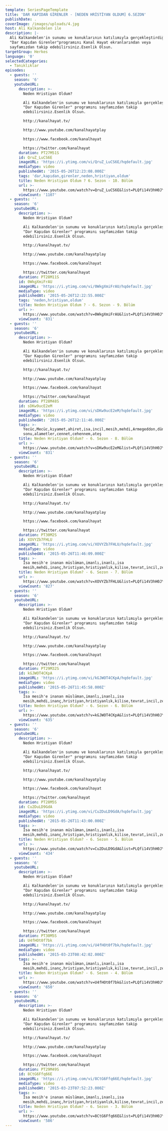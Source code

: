 ```yaml
---
template: SeriesPageTemplate
title: 'DAR KAPIDAN GİRENLER - [NEDEN HRİSTİYAN OLDUM] 6.SEZON'
publishDate: .
coverImage: /images/uploads/4.jpg
host: Ali Kalkandelen ile
description: |-
  Ali Kalkandelen'in sunumu ve konuklarının katılımıyla gerçekleştirdiği
  "Dar Kapıdan Girenler"programını Kanal Hayat ekranlarından veya
  sayfamızdan takip edebilirsiniz.Esenlik Olsun.
targetGroup: Herkes
language: '0'
selectedCategories:
  - Tanıklıklar
episodes:
  - guests: ''
    season: '6'
    youtubeURL:
      description: >-
        Neden Hristiyan Oldum?

        Ali Kalkandelen'in sunumu ve konuklarının katılımıyla gerçekleştirdiği
        "Dar Kapıdan Girenler" programını sayfamızdan takip
        edebilirsiniz.Esenlik Olsun.

        http://kanalhayat.tv/

        http://www.youtube.com/kanalhayatplay

        https://www.facebook.com/kanalhayat

        https://twitter.com/kanalhayat
      duration: PT27M51S
      id: QruZ_LuCS6E
      imageURL: 'https://i.ytimg.com/vi/QruZ_LuCS6E/hqdefault.jpg'
      mediaType: video
      publishedAt: '2015-05-26T12:23:08.000Z'
      tags: 'dar,kapıdan,girenler,neden,hristiyan,oldum'
      title: Neden Hristiyan Oldum ? 6. Sezon - 10. Bölüm
      url: >-
        https://www.youtube.com/watch?v=QruZ_LuCS6E&list=PLQfi14V3hH0JYoyxz-bpFPw33zMR3JRm0&index=2&t=0s
      viewCount: '1107'
  - guests: ''
    season: '6'
    youtubeURL:
      description: >-
        Neden Hristiyan Oldum?

        Ali Kalkandelen'in sunumu ve konuklarının katılımıyla gerçekleştirdiği
        "Dar Kapıdan Girenler" programını sayfamızdan takip
        edebilirsiniz.Esenlik Olsun.

        http://kanalhayat.tv/

        http://www.youtube.com/kanalhayatplay

        https://www.facebook.com/kanalhayat

        https://twitter.com/kanalhayat
      duration: PT28M11S
      id: 0WkgXmiFrAU
      imageURL: 'https://i.ytimg.com/vi/0WkgXmiFrAU/hqdefault.jpg'
      mediaType: video
      publishedAt: '2015-05-26T12:22:55.000Z'
      tags: 'neden,hristiyan,oldum'
      title: Neden Hristiyan Oldum ? - 6. Sezon - 9. Bölüm
      url: >-
        https://www.youtube.com/watch?v=0WkgXmiFrAU&list=PLQfi14V3hH0JYoyxz-bpFPw33zMR3JRm0&index=3&t=0s
      viewCount: '831'
  - guests: ''
    season: '6'
    youtubeURL:
      description: >-
        Neden Hristiyan Oldum?

        Ali Kalkandelen'in sunumu ve konuklarının katılımıyla gerçekleştirdiği
        "Dar Kapıdan Girenler" programını sayfamızdan takip
        edebilirsiniz.Esenlik Olsun.

        http://kanalhayat.tv/

        http://www.youtube.com/kanalhayatplay

        https://www.facebook.com/kanalhayat

        https://twitter.com/kanalhayat
      duration: PT28M48S
      id: sDKw9ucE2eM
      imageURL: 'https://i.ytimg.com/vi/sDKw9ucE2eM/hqdefault.jpg'
      mediaType: video
      publishedAt: '2015-05-26T12:11:46.000Z'
      tags: >-
        Yecüc,Mecüc,kıyamet,ahiret,isa,incil,mesih,mehdi,Armegeddon,dünyanın
        sonu,alametler,cennet,cehennem,ateş
      title: Neden Hristiyan Oldum? - 6. Sezon - 8. Bölüm
      url: >-
        https://www.youtube.com/watch?v=sDKw9ucE2eM&list=PLQfi14V3hH0JYoyxz-bpFPw33zMR3JRm0&index=4&t=0s
      viewCount: '831'
  - guests: ''
    season: '6'
    youtubeURL:
      description: >-
        Neden Hristiyan Oldum?

        Ali Kalkandelen'in sunumu ve konuklarının katılımıyla gerçekleştirdiği
        "Dar Kapıdan Girenler" programını sayfamızdan takip
        edebilirsiniz.Esenlik Olsun.

        http://kanalhayat.tv/

        http://www.youtube.com/kanalhayatplay

        https://www.facebook.com/kanalhayat

        https://twitter.com/kanalhayat
      duration: PT30M2S
      id: XOVYZb7FHLU
      imageURL: 'https://i.ytimg.com/vi/XOVYZb7FHLU/hqdefault.jpg'
      mediaType: video
      publishedAt: '2015-05-26T11:46:09.000Z'
      tags: >-
        İsa mesih'e inanan müslüman,imanlı,inanlı,isa
        mesih,mehdi,inanç,hristiyan,hristiyanlık,kilise,tevrat,incil,zebur
      title: Neden Hristiyan Oldum? - 6. Sezon - 7. Bölüm
      url: >-
        https://www.youtube.com/watch?v=XOVYZb7FHLU&list=PLQfi14V3hH0JYoyxz-bpFPw33zMR3JRm0&index=5&t=0s
      viewCount: '827'
  - guests: ''
    season: '6'
    youtubeURL:
      description: >-
        Neden Hristiyan Oldum?

        Ali Kalkandelen'in sunumu ve konuklarının katılımıyla gerçekleştirdiği
        "Dar Kapıdan Girenler" programını sayfamızdan takip
        edebilirsiniz.Esenlik Olsun.

        http://kanalhayat.tv/

        http://www.youtube.com/kanalhayatplay

        https://www.facebook.com/kanalhayat

        https://twitter.com/kanalhayat
      duration: PT29M32S
      id: kGJWOT4CKpA
      imageURL: 'https://i.ytimg.com/vi/kGJWOT4CKpA/hqdefault.jpg'
      mediaType: video
      publishedAt: '2015-05-26T11:45:58.000Z'
      tags: >-
        İsa mesih'e inanan müslüman,imanlı,inanlı,isa
        mesih,mehdi,inanç,hristiyan,hristiyanlık,kilise,tevrat,incil,zebur
      title: Neden Hristiyan Oldum? - 6. Sezon - 6. Bölüm
      url: >-
        https://www.youtube.com/watch?v=kGJWOT4CKpA&list=PLQfi14V3hH0JYoyxz-bpFPw33zMR3JRm0&index=6&t=0s
      viewCount: '635'
  - guests: ''
    season: '6'
    youtubeURL:
      description: >-
        Neden Hristiyan Oldum?

        Ali Kalkandelen'in sunumu ve konuklarının katılımıyla gerçekleştirdiği
        "Dar Kapıdan Girenler" programını sayfamızdan takip
        edebilirsiniz.Esenlik Olsun.

        http://kanalhayat.tv/

        http://www.youtube.com/kanalhayatplay

        https://www.facebook.com/kanalhayat

        https://twitter.com/kanalhayat
      duration: PT28M5S
      id: Cu2DuLD9GdA
      imageURL: 'https://i.ytimg.com/vi/Cu2DuLD9GdA/hqdefault.jpg'
      mediaType: video
      publishedAt: '2015-05-26T11:43:00.000Z'
      tags: >-
        İsa mesih'e inanan müslüman,imanlı,inanlı,isa
        mesih,mehdi,inanç,hristiyan,hristiyanlık,kilise,tevrat,incil,zebur
      title: Neden Hristiyan Oldum? - 6. Sezon - 5. Bölüm
      url: >-
        https://www.youtube.com/watch?v=Cu2DuLD9GdA&list=PLQfi14V3hH0JYoyxz-bpFPw33zMR3JRm0&index=7&t=0s
      viewCount: '434'
  - guests: ''
    season: '6'
    youtubeURL:
      description: >-
        Neden Hristiyan Oldum?

        Ali Kalkandelen'in sunumu ve konuklarının katılımıyla gerçekleştirdiği
        "Dar Kapıdan Girenler" programını sayfamızdan takip
        edebilirsiniz.Esenlik Olsun.

        http://kanalhayat.tv/

        http://www.youtube.com/kanalhayatplay

        https://www.facebook.com/kanalhayat

        https://twitter.com/kanalhayat
      duration: PT30M5S
      id: U4fHOt0f7bk
      imageURL: 'https://i.ytimg.com/vi/U4fHOt0f7bk/hqdefault.jpg'
      mediaType: video
      publishedAt: '2015-03-23T08:42:02.000Z'
      tags: >-
        İsa mesih'e inanan müslüman,imanlı,inanlı,isa
        mesih,mehdi,inanç,hristiyan,hristiyanlık,kilise,tevrat,incil,zebur
      title: Neden Hristiyan Oldum? - 6. Sezon - 4. Bölüm
      url: >-
        https://www.youtube.com/watch?v=U4fHOt0f7bk&list=PLQfi14V3hH0JYoyxz-bpFPw33zMR3JRm0&index=8&t=0s
      viewCount: '650'
  - guests: ''
    season: '6'
    youtubeURL:
      description: >-
        Neden Hristiyan Oldum?

        Ali Kalkandelen'in sunumu ve konuklarının katılımıyla gerçekleştirdiği
        "Dar Kapıdan Girenler" programını sayfamızdan takip
        edebilirsiniz.Esenlik Olsun.

        http://kanalhayat.tv/

        http://www.youtube.com/kanalhayatplay

        https://www.facebook.com/kanalhayat

        https://twitter.com/kanalhayat
      duration: PT29M49S
      id: 8CtG6Ffq66E
      imageURL: 'https://i.ytimg.com/vi/8CtG6Ffq66E/hqdefault.jpg'
      mediaType: video
      publishedAt: '2015-03-23T07:52:23.000Z'
      tags: >-
        İsa mesih'e inanan müslüman,imanlı,inanlı,isa
        mesih,mehdi,inanç,hristiyan,hristiyanlık,kilise,tevrat,incil,zebur
      title: Neden Hristiyan Oldum? - 6. Sezon - 3. Bölüm
      url: >-
        https://www.youtube.com/watch?v=8CtG6Ffq66E&list=PLQfi14V3hH0JYoyxz-bpFPw33zMR3JRm0&index=9&t=0s
      viewCount: '586'
---
```


